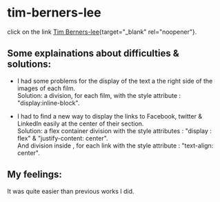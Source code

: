 # tim-berners-lee

click on the link [Tim Berners-lee](https://pierreweets.github.io/tim-berners-lee/index.html){target="_blank" rel="noopener"}.

## Some explainations about difficulties & solutions:

* I had some problems for the display of the text a the right side of the images of each film.  
Solution: a division, for each film, with the style attribute : "display:inline-block".

* I had to find a new way to display the links to Facebook, twitter & LinkedIn easily at the center of their section.  
Solution: a flex container division with the style attributes : "display : flex" & "justify-content: center".  
And division inside , for each link with the style attribute : "text-align: center".

## My feelings:
It was quite easier than previous works I did.
